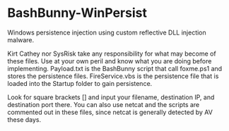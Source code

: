 # BashBunny-WinPersist
Windows persistence injection using custom reflective DLL injection malware.

Kirt Cathey nor SysRisk take any responsibility for what may become of these files. Use at your own peril and know what you are doing before implementing.
Payload.txt is the BashBunny script that call foxme.ps1 and stores the persistence files. FireService.vbs is the persistence file that is loaded into the Startup folder to gain persistence.

Look for square brackets [] and input your filename, destination IP, and destination port there. You can also use netcat and the scripts are commented out in these files, since netcat is generally detected by AV these days.

